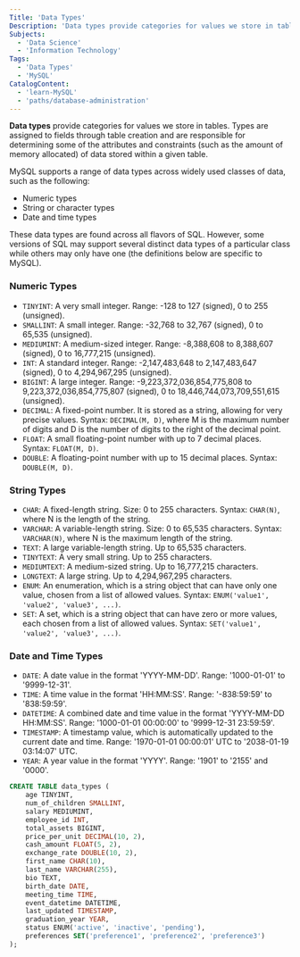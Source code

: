 ```yaml
---
Title: 'Data Types'
Description: 'Data types provide categories for values we store in tables.'
Subjects:
  - 'Data Science'
  - 'Information Technology'
Tags:
  - 'Data Types'
  - 'MySQL'
CatalogContent:
  - 'learn-MySQL'
  - 'paths/database-administration'
---
```


**Data types** provide categories for values we store in tables. Types are assigned to fields through table creation and are responsible for determining some of the attributes and constraints (such as the amount of memory allocated) of data stored within a given table.

MySQL supports a range of data types across widely used classes of data, such as the following:

- Numeric types
- String or character types
- Date and time types

These data types are found across all flavors of SQL. However, some versions of SQL may support several distinct data types of a particular class while others may only have one (the definitions below are specific to MySQL).

### Numeric Types

- `TINYINT`: A very small integer. Range: -128 to 127 (signed), 0 to 255 (unsigned).
- `SMALLINT`: A small integer. Range: -32,768 to 32,767 (signed), 0 to 65,535 (unsigned).
- `MEDIUMINT`: A medium-sized integer. Range: -8,388,608 to 8,388,607 (signed), 0 to 16,777,215 (unsigned).
- `INT`: A standard integer. Range: -2,147,483,648 to 2,147,483,647 (signed), 0 to 4,294,967,295 (unsigned).
- `BIGINT`: A large integer. Range: -9,223,372,036,854,775,808 to 9,223,372,036,854,775,807 (signed), 0 to 18,446,744,073,709,551,615 (unsigned).
- `DECIMAL`: A fixed-point number. It is stored as a string, allowing for very precise values. Syntax: `DECIMAL(M, D)`, where M is the maximum number of digits and D is the number of digits to the right of the decimal point.
- `FLOAT`: A small floating-point number with up to 7 decimal places. Syntax: `FLOAT(M, D)`.
- `DOUBLE`: A floating-point number with up to 15 decimal places. Syntax: `DOUBLE(M, D)`.

### String Types

- `CHAR`: A fixed-length string. Size: 0 to 255 characters. Syntax: `CHAR(N)`, where N is the length of the string.
- `VARCHAR`: A variable-length string. Size: 0 to 65,535 characters. Syntax: `VARCHAR(N)`, where N is the maximum length of the string.
- `TEXT`: A large variable-length string. Up to 65,535 characters.
- `TINYTEXT`: A very small string. Up to 255 characters.
- `MEDIUMTEXT`: A medium-sized string. Up to 16,777,215 characters.
- `LONGTEXT`: A large string. Up to 4,294,967,295 characters.
- `ENUM`: An enumeration, which is a string object that can have only one value, chosen from a list of allowed values. Syntax: `ENUM('value1', 'value2', 'value3', ...)`.
- `SET`: A set, which is a string object that can have zero or more values, each chosen from a list of allowed values. Syntax: `SET('value1', 'value2', 'value3', ...)`.

### Date and Time Types

- `DATE`: A date value in the format 'YYYY-MM-DD'. Range: '1000-01-01' to '9999-12-31'.
- `TIME`: A time value in the format 'HH:MM:SS'. Range: '-838:59:59' to '838:59:59'.
- `DATETIME`: A combined date and time value in the format 'YYYY-MM-DD HH:MM:SS'. Range: '1000-01-01 00:00:00' to '9999-12-31 23:59:59'.
- `TIMESTAMP`: A timestamp value, which is automatically updated to the current date and time. Range: '1970-01-01 00:00:01' UTC to '2038-01-19 03:14:07' UTC.
- `YEAR`: A year value in the format 'YYYY'. Range: '1901' to '2155' and '0000'.

```sql
CREATE TABLE data_types (
    age TINYINT,
    num_of_children SMALLINT,
    salary MEDIUMINT,
    employee_id INT,
    total_assets BIGINT,
    price_per_unit DECIMAL(10, 2),
    cash_amount FLOAT(5, 2),
    exchange_rate DOUBLE(10, 2),
    first_name CHAR(10),
    last_name VARCHAR(255),
    bio TEXT,
    birth_date DATE,
    meeting_time TIME,
    event_datetime DATETIME,
    last_updated TIMESTAMP,
    graduation_year YEAR,
    status ENUM('active', 'inactive', 'pending'),
    preferences SET('preference1', 'preference2', 'preference3')
);
```